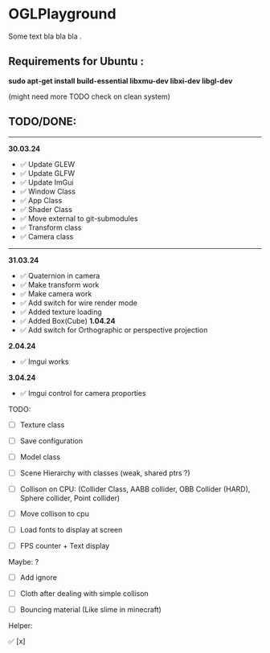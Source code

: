# OGLPlayground

Some text bla bla bla .


## Requirements for Ubuntu :

**sudo apt-get install build-essential libxmu-dev libxi-dev libgl-dev**

(might need more TODO check on clean system)


## TODO/DONE:
** **
**30.03.24**
- ✅ Update GLEW 
- ✅ Update GLFW
- ✅ Update ImGui
- ✅ Window Class
- ✅ App Class
- ✅ Shader Class
- ✅ Move external to git-submodules
- ✅ Transform class
- ✅ Camera class
** **
**31.03.24**
- ✅ Quaternion in camera
- ✅ Make transform work 
- ✅ Make camera work
- ✅ Add switch for wire render mode
- ✅ Added texture loading 
- ✅ Added Box(Cube)
**1.04.24**
- ✅ Add switch for Orthographic or perspective projection

**2.04.24**
- ✅ Imgui works

**3.04.24**
- ✅ Imgui control for camera proporties 


TODO:
- [ ] Texture class
- [ ] Save configuration
- [ ] Model class
- [ ] Scene Hierarchy with classes (weak, shared ptrs ?)
- [ ] Collison on CPU: (Collider Class,
                        AABB collider,
                        OBB Collider (HARD),
                        Sphere collider,
                        Point collider)
- [ ] Move collison to cpu
- [ ] Load fonts to display at screen
- [ ] FPS counter + Text display 


Maybe: ?
- [ ] Add ignore
- [ ] Cloth after dealing with simple collison 
- [ ] Bouncing material (Like slime in minecraft)





Helper: 

✅
[x]